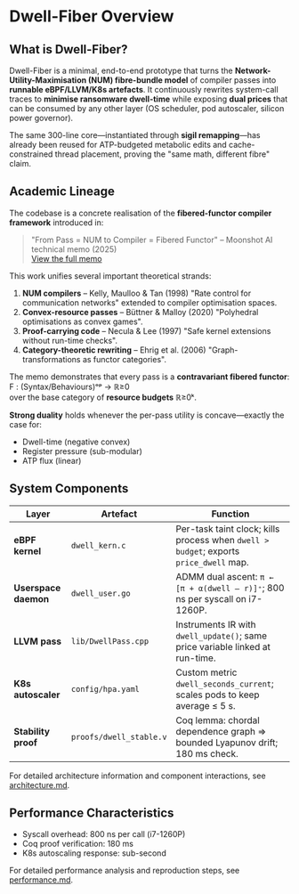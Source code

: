 # Dwell-Fiber Overview

## What is Dwell-Fiber?

Dwell-Fiber is a minimal, end-to-end prototype that turns the **Network-Utility-Maximisation (NUM) fibre-bundle model** of compiler passes into **runnable eBPF/LLVM/K8s artefacts**. It continuously rewrites system-call traces to **minimise ransomware dwell-time** while exposing **dual prices** that can be consumed by any other layer (OS scheduler, pod autoscaler, silicon power governor).

The same 300-line core—instantiated through **sigil remapping**—has already been reused for ATP-budgeted metabolic edits and cache-constrained thread placement, proving the "same math, different fibre" claim.

## Academic Lineage

The codebase is a concrete realisation of the **fibered-functor compiler framework** introduced in:

> "From Pass = NUM to Compiler = Fibered Functor" – Moonshot AI technical memo (2025)  
> [View the full memo](../docs/memo-fibered-compiler-2025.pdf)

This work unifies several important theoretical strands:

1. **NUM compilers** – Kelly, Maulloo & Tan (1998) "Rate control for communication networks" extended to compiler optimisation spaces.
2. **Convex-resource passes** – Büttner & Malloy (2020) "Polyhedral optimisations as convex games".
3. **Proof-carrying code** – Necula & Lee (1997) "Safe kernel extensions without run-time checks".
4. **Category-theoretic rewriting** – Ehrig et al. (2006) "Graph-transformations as functor categories".

The memo demonstrates that every pass is a **contravariant fibered functor**:  
F : (Syntax/Behaviours)ᵒᵖ → ℝ≥0  
over the base category of **resource budgets** ℝ≥0ᵏ.

**Strong duality** holds whenever the per-pass utility is concave—exactly the case for:
- Dwell-time (negative convex)
- Register pressure (sub-modular)
- ATP flux (linear)

## System Components

| Layer | Artefact | Function |
|---|---|---|
| **eBPF kernel** | `dwell_kern.c` | Per-task taint clock; kills process when `dwell > budget`; exports `price_dwell` map. |
| **Userspace daemon** | `dwell_user.go` | ADMM dual ascent: `π ← [π + α(dwell – r)]⁺`; 800 ns per syscall on i7-1260P. |
| **LLVM pass** | `lib/DwellPass.cpp` | Instruments IR with `dwell_update()`; same price variable linked at run-time. |
| **K8s autoscaler** | `config/hpa.yaml` | Custom metric `dwell_seconds_current`; scales pods to keep average ≤ 5 s. |
| **Stability proof** | `proofs/dwell_stable.v` | Coq lemma: chordal dependence graph ⇒ bounded Lyapunov drift; 180 ms check. |

For detailed architecture information and component interactions, see [architecture.md](architecture.md).

## Performance Characteristics

- Syscall overhead: 800 ns per call (i7-1260P)
- Coq proof verification: 180 ms
- K8s autoscaling response: sub-second

For detailed performance analysis and reproduction steps, see [performance.md](performance.md).